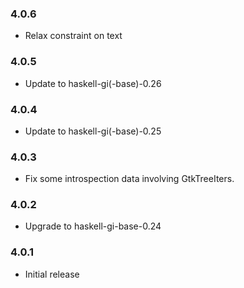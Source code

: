 ### 4.0.6

+ Relax constraint on text

### 4.0.5

+ Update to haskell-gi(-base)-0.26

### 4.0.4

+ Update to haskell-gi(-base)-0.25

### 4.0.3

+ Fix some introspection data involving GtkTreeIters.

### 4.0.2

+ Upgrade to haskell-gi-base-0.24

### 4.0.1

+ Initial release

